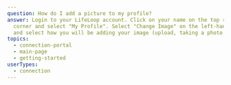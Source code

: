 ```yaml
---
question: How do I add a picture to my profile?
answer: Login to your LifeLoop account. Click on your name on the top right-hand
  corner and select "My Profile". Select "Change Image" on the left-hand side
  and select how you will be adding your image (upload, taking a photo etc.)
topics:
  - connection-portal
  - main-page
  - getting-started
userTypes:
  - connection
---
```

